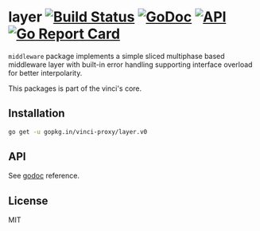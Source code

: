 # layer [![Build Status](https://travis-ci.org/vinci-proxy/layer.png)](https://travis-ci.org/vinci-proxy/layer) [![GoDoc](https://godoc.org/github.com/vinci-proxy/vinci/layer?status.svg)](https://godoc.org/github.com/vinci-proxy/vinci/layer) [![API](https://img.shields.io/badge/status-beta-green.svg?style=flat)](https://godoc.org/github.com/vinci-proxy/vinci/layer) [![Go Report Card](https://goreportcard.com/badge/github.com/vinci-proxy/vinci/layer)](https://goreportcard.com/report/github.com/vinci-proxy/vinci/layer)

`middleware` package implements a simple sliced multiphase based middleware layer with built-in error handling supporting interface overload for better interpolarity.

This packages is part of the vinci's core.

## Installation

```bash
go get -u gopkg.in/vinci-proxy/layer.v0
```

## API

See [godoc](https://godoc.org/github.com/vinci-proxy/layer) reference.

## License

MIT
